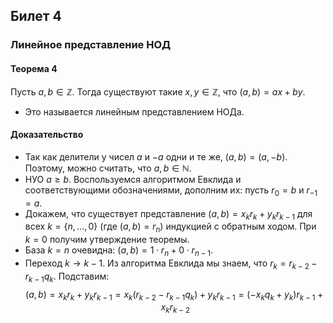 ## Билет 4

### Линейное представление НОД

#### Теорема 4

Пусть $a,b \in \mathbb{Z}$. Тогда существуют такие $x,y \in \mathbb{Z}$, что $(a, b) = ax + by$.

- Это называется линейным представлением НОДа.

#### Доказательство

- Так как делители у чисел $a$ и $-a$ одни и те же, $(a,b) = (a,-b)$. Поэтому, можно считать, что $a,b \in \mathbb{N}$.
- НУО $a \geq b$. Воспользуемся алгоритмом Евклида и соответствующими обозначениями, дополним их: пусть $r_0 = b$ и $r_{-1} = a$.
- Докажем, что существует представление $(a, b) = x_k r_k + y_k r_{k-1}$ для всех $k = \{n, \ldots, 0\}$ (где $(a,b) = r_n$) индукцией с обратным ходом. При $k = 0$ получим утверждение теоремы.
- База $k = n$ очевидна: $(a,b) = 1 \cdot r_n + 0 \cdot r_{n-1}$.
- Переход $k \rightarrow k - 1$. Из алгоритма Евклида мы знаем, что $r_k = r_{k-2} - r_{k-1} q_k$. Подставим:
  $$
  (a, b) = x_k r_k + y_k r_{k-1} = x_k (r_{k-2} - r_{k-1} q_k) + y_k r_{k-1} = (-x_k q_k + y_k) r_{k-1} + x_k r_{k-2}
  $$
